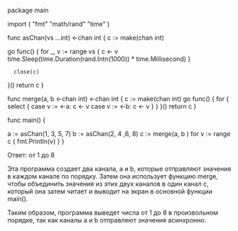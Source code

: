 package main
 
import (
    "fmt"
    "math/rand"
    "time"
)
 
func asChan(vs ...int) <-chan int {
   c := make(chan int)
 
   go func() {
       for _, v := range vs {
           c <- v
           time.Sleep(time.Duration(rand.Intn(1000)) * time.Millisecond)
      }
 
      close(c)
  }()
  return c
}
 
func merge(a, b <-chan int) <-chan int {
   c := make(chan int)
   go func() {
       for {
           select {
               case v := <-a:
                   c <- v
              case v := <-b:
                   c <- v
           }
      }
   }()
 return c
}
 
func main() {
 
   a := asChan(1, 3, 5, 7)
   b := asChan(2, 4 ,6, 8)
   c := merge(a, b )
   for v := range c {
       fmt.Println(v)
   }
}

Ответ: от 1 до 8

Эта программа создает два канала, a и b, которые отправляют значения в каждом канале по порядку. Затем она использует функцию merge, чтобы объединить значения из этих двух каналов в один канал c, который она затем читает и выводит на экран в основной функции main().

Таким образом, программа выведет числа от 1 до 8 в произвольном порядке, так как каналы a и b отправляют значения асинхронно.